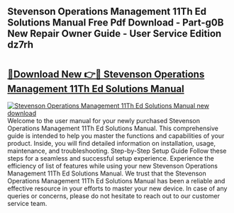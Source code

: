 ## Stevenson Operations Management 11Th Ed Solutions Manual Free Pdf Download - Part-g0B New Repair Owner Guide - User Service Edition dz7rh

# <h2><a href="http://bc85547.oget.top/?id=Stevenson+Operations+Management+11Th+Ed+Solutions+Manual">🔗Download New 👉🔴 Stevenson Operations Management 11Th Ed Solutions Manual</a></h2>

[![Stevenson Operations Management 11Th Ed Solutions Manual new download](https://i.imgur.com/5g1atiW.png)](http://bc85547.oget.top/?id=Stevenson+Operations+Management+11Th+Ed+Solutions+Manual)
Welcome to the user manual for your newly purchased Stevenson Operations Management 11Th Ed Solutions Manual. This comprehensive guide is intended to help you master the functions and capabilities of your product. Inside, you will find detailed information on installation, usage, maintenance, and troubleshooting. Step-by-Step Setup Guide Follow these steps for a seamless and successful setup experience. Experience the efficiency of list of features while using your new Stevenson Operations Management 11Th Ed Solutions Manual. We trust that the Stevenson Operations Management 11Th Ed Solutions Manual has been a reliable and effective resource in your efforts to master your new device. In case of any queries or concerns, please do not hesitate to reach out to our customer service team.
